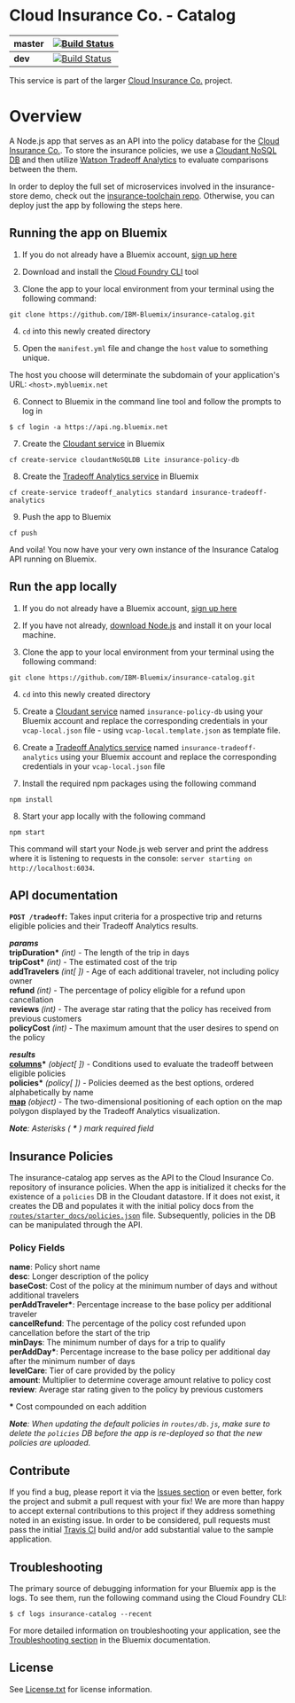 # Cloud Insurance Co. - Catalog

| **master** | [![Build Status](https://travis-ci.org/IBM-Bluemix/insurance-catalog.svg?branch=master)](https://travis-ci.org/IBM-Bluemix/insurance-catalog) |
| ----- | ----- |
| **dev** | [![Build Status](https://travis-ci.org/IBM-Bluemix/insurance-catalog.svg?branch=dev)](https://travis-ci.org/IBM-Bluemix/insurance-catalog) |

This service is part of the larger [Cloud Insurance Co.](https://github.com/IBM-Bluemix/cloudco-insurance) project.

# Overview

A Node.js app that serves as an API into the policy database for the [Cloud Insurance Co.](https://github.com/IBM-Bluemix/cloudco-insurance). To store the insurance policies, we use a [Cloudant NoSQL DB][cloudant_url] and then utilize [Watson Tradeoff Analytics][ta_url] to evaluate comparisons between the them.

In order to deploy the full set of microservices involved in the insurance-store demo, check out the [insurance-toolchain repo][toolchain_url]. Otherwise, you can deploy just the app by following the steps here.

## Running the app on Bluemix

1. If you do not already have a Bluemix account, [sign up here][bluemix_reg_url]

2. Download and install the [Cloud Foundry CLI][cloud_foundry_url] tool

3. Clone the app to your local environment from your terminal using the following command:

  ```
  git clone https://github.com/IBM-Bluemix/insurance-catalog.git
  ```

4. `cd` into this newly created directory

5. Open the `manifest.yml` file and change the `host` value to something unique.

  The host you choose will determinate the subdomain of your application's URL:  `<host>.mybluemix.net`

6. Connect to Bluemix in the command line tool and follow the prompts to log in

  ```
  $ cf login -a https://api.ng.bluemix.net
  ```

7. Create the [Cloudant service][cloudant_service_url] in Bluemix

  ```
  cf create-service cloudantNoSQLDB Lite insurance-policy-db
  ```

8. Create the [Tradeoff Analytics service][tradeoff_analytics_service_url] in Bluemix

  ```
  cf create-service tradeoff_analytics standard insurance-tradeoff-analytics
  ```

9. Push the app to Bluemix

  ```
  cf push
  ```

And voila! You now have your very own instance of the Insurance Catalog API running on Bluemix.

## Run the app locally

1. If you do not already have a Bluemix account, [sign up here][bluemix_reg_url]

2. If you have not already, [download Node.js][download_node_url] and install it on your local machine.

3. Clone the app to your local environment from your terminal using the following command:

  ```
  git clone https://github.com/IBM-Bluemix/insurance-catalog.git
  ```

4. `cd` into this newly created directory

5. Create a [Cloudant service][cloudant_service_url] named `insurance-policy-db` using your Bluemix account and replace the corresponding credentials in your `vcap-local.json` file - using `vcap-local.template.json` as template file.

6. Create a [Tradeoff Analytics service][tradeoff_analytics_service_url] named `insurance-tradeoff-analytics` using your Bluemix account and replace the corresponding credentials in your `vcap-local.json` file

7. Install the required npm packages using the following command

  ```
  npm install
  ```

8. Start your app locally with the following command

  ```
  npm start
  ```

This command will start your Node.js web server and print the address where it is listening to requests in the console: `server starting on http://localhost:6034`.

## API documentation

**`POST /tradeoff`:** Takes input criteria for a prospective trip and returns eligible policies and their Tradeoff Analytics results.

_**params**_  
**tripDuration&ast;** _(int)_ - The length of the trip in days  
**tripCost&ast;** _(int)_ - The estimated cost of the trip  
**addTravelers** _(int[ ])_ - Age of each additional traveler, not including policy owner  
**refund** _(int)_ - The percentage of policy eligible for a refund upon cancellation  
**reviews** _(int)_ - The average star rating that the policy has received from previous customers  
**policyCost** _(int)_ - The maximum amount that the user desires to spend on the policy  

_**results**_  
[**columns**][column_spec_url]**&ast;** _(object[ ])_ - Conditions used to evaluate the tradeoff between eligible policies  
**policies&ast;** _(policy[ ])_ - Policies deemed as the best options, ordered alphabetically by name  
[**map**][map_spec_url] _(object)_ - The two-dimensional positioning of each option on the map polygon displayed by the Tradeoff Analytics visualization.

_**Note**: Asterisks ( **&ast;** ) mark required field_

## Insurance Policies

The insurance-catalog app serves as the API to the Cloud Insurance Co. repository of insurance policies. When the app is initialized it checks for the existence of a `policies` DB in the Cloudant datastore. If it does not exist, it creates the DB and populates it with the initial policy docs from the [`routes/starter_docs/policies.json`](./routes/starter_docs/policies.json) file. Subsequently, policies in the DB can be manipulated through the API.

### Policy Fields
**name**: Policy short name  
**desc**: Longer description of the policy  
**baseCost**: Cost of the policy at the minimum number of days and without additional travelers  
**perAddTraveler&ast;**: Percentage increase to the base policy per additional traveler  
**cancelRefund**: The percentage of the policy cost refunded upon cancellation before the start of the trip  
**minDays**: The minimum number of days for a trip to qualify  
**perAddDay&ast;**: Percentage increase to the base policy per additional day after the minimum number of days  
**levelCare**: Tier of care provided by the policy  
**amount**: Multiplier to determine coverage amount relative to policy cost  
**review**: Average star rating given to the policy by previous customers  

**&ast;** Cost compounded on each addition

_**Note**: When updating the default policies in `routes/db.js`, make sure to delete the `policies` DB before the app is re-deployed so that the new policies are uploaded._

## Contribute
If you find a bug, please report it via the [Issues section][issues_url] or even better, fork the project and submit a pull request with your fix! We are more than happy to accept external contributions to this project if they address something noted in an existing issue.  In order to be considered, pull requests must pass the initial [Travis CI][travis_url] build and/or add substantial value to the sample application.

## Troubleshooting

The primary source of debugging information for your Bluemix app is the logs. To see them, run the following command using the Cloud Foundry CLI:

  ```
  $ cf logs insurance-catalog --recent
  ```
For more detailed information on troubleshooting your application, see the [Troubleshooting section](https://www.ng.bluemix.net/docs/troubleshoot/tr.html) in the Bluemix documentation.

## License

See [License.txt](License.txt) for license information.

<!--Links-->
[toolchain_url]: https://github.com/IBM-Bluemix/insurance-toolchain
[bluemix_reg_url]: http://ibm.biz/insurance-store-registration
[cloud_foundry_url]: https://github.com/cloudfoundry/cli
[cloudant_url]: https://cloudant.com/
[ta_url]: http://www.ibm.com/smarterplanet/us/en/ibmwatson/developercloud/tradeoff-analytics.html
[cloudant_service_url]: https://new-console.ng.bluemix.net/catalog/services/cloudant-nosql-db/
[tradeoff_analytics_service_url]: https://new-console.ng.bluemix.net/catalog/services/tradeoff-analytics/
[column_spec_url]: http://www.ibm.com/smarterplanet/us/en/ibmwatson/developercloud/tradeoff-analytics/api/v1/?node#Column
[solution_spec_url]: http://www.ibm.com/smarterplanet/us/en/ibmwatson/developercloud/tradeoff-analytics/api/v1/?node#Solution
[map_spec_url]: http://www.ibm.com/smarterplanet/us/en/ibmwatson/developercloud/tradeoff-analytics/api/v1/?node#Map
[download_node_url]: https://nodejs.org/download/
[issues_url]: https://github.com/ibm-bluemix/insurance-catalog/issues
[travis_url]: https://travis-ci.org/
